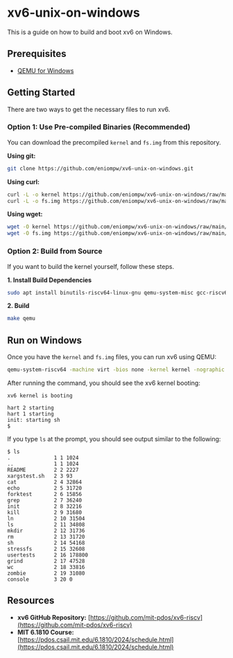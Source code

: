 # xv6-unix-on-windows

This is a guide on how to build and boot xv6 on Windows.

## Prerequisites

- [QEMU for Windows](https://www.qemu.org/download/#windows)

## Getting Started

There are two ways to get the necessary files to run xv6.

### Option 1: Use Pre-compiled Binaries (Recommended)

You can download the precompiled `kernel` and `fs.img` from this repository.

**Using git:**

```bash
git clone https://github.com/eniompw/xv6-unix-on-windows.git
```

**Using curl:**

```bash
curl -L -o kernel https://github.com/eniompw/xv6-unix-on-windows/raw/main/kernel
curl -L -o fs.img https://github.com/eniompw/xv6-unix-on-windows/raw/main/fs.img
```

**Using wget:**

```bash
wget -O kernel https://github.com/eniompw/xv6-unix-on-windows/raw/main/kernel
wget -O fs.img https://github.com/eniompw/xv6-unix-on-windows/raw/main/fs.img
```

### Option 2: Build from Source

If you want to build the kernel yourself, follow these steps.

**1. Install Build Dependencies**

```bash
sudo apt install binutils-riscv64-linux-gnu qemu-system-misc gcc-riscv64-linux-gnu
```

**2. Build**

```bash
make qemu
```

## Run on Windows

Once you have the `kernel` and `fs.img` files, you can run xv6 using QEMU:

```bash
qemu-system-riscv64 -machine virt -bios none -kernel kernel -nographic -global virtio-mmio.force-legacy=false -drive file=fs.img,if=none,format=raw,id=x0 -device virtio-blk-device,drive=x0,bus=virtio-mmio-bus.0
```

After running the command, you should see the xv6 kernel booting:

```
xv6 kernel is booting

hart 2 starting
hart 1 starting
init: starting sh
$
```

If you type `ls` at the prompt, you should see output similar to the following:

```
$ ls
.              1 1 1024
..             1 1 1024
README         2 2 2227
xargstest.sh   2 3 93
cat            2 4 32864
echo           2 5 31720
forktest       2 6 15856
grep           2 7 36240
init           2 8 32216
kill           2 9 31680
ln             2 10 31504
ls             2 11 34808
mkdir          2 12 31736
rm             2 13 31720
sh             2 14 54168
stressfs       2 15 32608
usertests      2 16 178800
grind          2 17 47528
wc             2 18 33816
zombie         2 19 31080
console        3 20 0
```

## Resources

- **xv6 GitHub Repository:** [https://github.com/mit-pdos/xv6-riscv](https://github.com/mit-pdos/xv6-riscv)
- **MIT 6.1810 Course:** [https://pdos.csail.mit.edu/6.1810/2024/schedule.html](https://pdos.csail.mit.edu/6.1810/2024/schedule.html)



